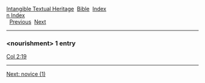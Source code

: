 [Intangible Textual Heritage](../../index)  [Bible](../index) 
[Index](index)   
[n Index](_n_)  
  [Previous](c07907)  [Next](c07909) 

------------------------------------------------------------------------

### &lt;nourishment&gt; 1 entry

[Col 2:19](../kjv/col002.htm#019)  

------------------------------------------------------------------------

[Next: novice (1)](c07909)
